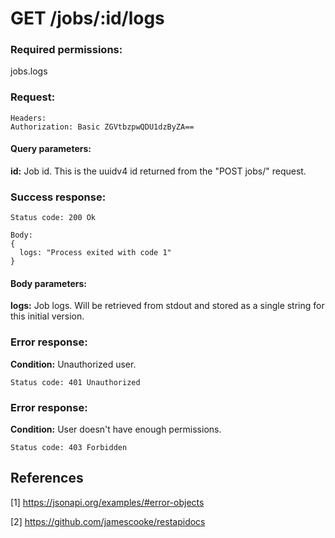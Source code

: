 # GET /jobs/:id/logs

### Required permissions:
jobs.logs

### Request:
```
Headers:
Authorization: Basic ZGVtbzpwQDU1dzByZA==
```

#### Query parameters:

<strong>id:</strong> Job id. This is the uuidv4 id returned from the "POST jobs/" request.

### Success response:
```
Status code: 200 Ok

Body:
{
  logs: "Process exited with code 1"
}
```

#### Body parameters:

<strong>logs:</strong> Job logs. Will be retrieved from stdout and stored as a single string for this initial version.

### Error response:

<strong>Condition:</strong> Unauthorized user.

```
Status code: 401 Unauthorized
```

### Error response:

<strong>Condition:</strong> User doesn't have enough permissions.

```
Status code: 403 Forbidden
```

## References

[1] https://jsonapi.org/examples/#error-objects

[2] https://github.com/jamescooke/restapidocs